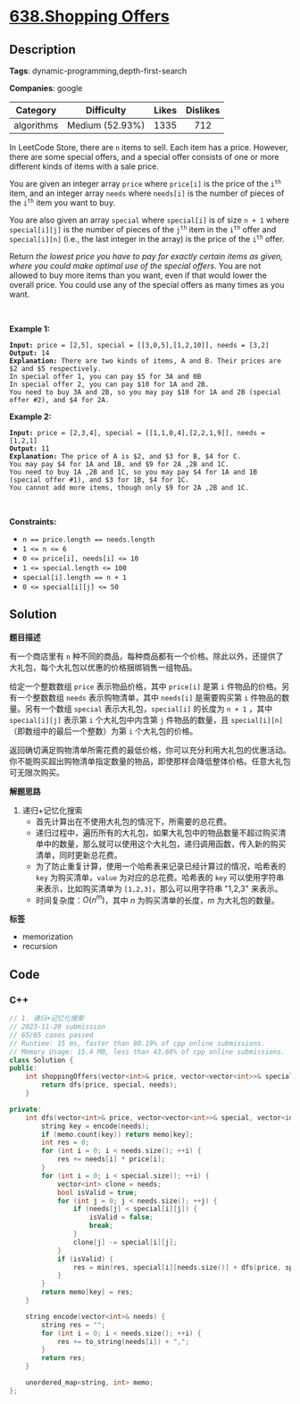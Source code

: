# [638.Shopping Offers](https://leetcode.com/problems/shopping-offers/description/)

## Description

**Tags**: dynamic-programming,depth-first-search

**Companies**: google

|  Category  |   Difficulty    | Likes | Dislikes |
| :--------: | :-------------: | :---: | :------: |
| algorithms | Medium (52.93%) | 1335  |   712    |

<p>In LeetCode Store, there are <code>n</code> items to sell. Each item has a price. However, there are some special offers, and a special offer consists of one or more different kinds of items with a sale price.</p>
<p>You are given an integer array <code>price</code> where <code>price[i]</code> is the price of the <code>i<sup>th</sup></code> item, and an integer array <code>needs</code> where <code>needs[i]</code> is the number of pieces of the <code>i<sup>th</sup></code> item you want to buy.</p>
<p>You are also given an array <code>special</code> where <code>special[i]</code> is of size <code>n + 1</code> where <code>special[i][j]</code> is the number of pieces of the <code>j<sup>th</sup></code> item in the <code>i<sup>th</sup></code> offer and <code>special[i][n]</code> (i.e., the last integer in the array) is the price of the <code>i<sup>th</sup></code> offer.</p>
<p>Return <em>the lowest price you have to pay for exactly certain items as given, where you could make optimal use of the special offers</em>. You are not allowed to buy more items than you want, even if that would lower the overall price. You could use any of the special offers as many times as you want.</p>
<p>&nbsp;</p>
<p><strong class="example">Example 1:</strong></p>
<pre><code><strong>Input:</strong> price = [2,5], special = [[3,0,5],[1,2,10]], needs = [3,2]
<strong>Output:</strong> 14
<strong>Explanation:</strong> There are two kinds of items, A and B. Their prices are $2 and $5 respectively.
In special offer 1, you can pay $5 for 3A and 0B
In special offer 2, you can pay $10 for 1A and 2B.
You need to buy 3A and 2B, so you may pay $10 for 1A and 2B (special offer #2), and $4 for 2A.</code></pre>
<p><strong class="example">Example 2:</strong></p>
<pre><code><strong>Input:</strong> price = [2,3,4], special = [[1,1,0,4],[2,2,1,9]], needs = [1,2,1]
<strong>Output:</strong> 11
<strong>Explanation:</strong> The price of A is $2, and $3 for B, $4 for C.
You may pay $4 for 1A and 1B, and $9 for 2A ,2B and 1C.
You need to buy 1A ,2B and 1C, so you may pay $4 for 1A and 1B (special offer #1), and $3 for 1B, $4 for 1C.
You cannot add more items, though only $9 for 2A ,2B and 1C.</code></pre>
<p>&nbsp;</p>
<p><strong>Constraints:</strong></p>
<ul>
  <li><code>n == price.length == needs.length</code></li>
  <li><code>1 &lt;= n &lt;= 6</code></li>
  <li><code>0 &lt;= price[i], needs[i] &lt;= 10</code></li>
  <li><code>1 &lt;= special.length &lt;= 100</code></li>
  <li><code>special[i].length == n + 1</code></li>
  <li><code>0 &lt;= special[i][j] &lt;= 50</code></li>
</ul>

## Solution

**题目描述**

有一个商店里有 `n` 种不同的商品，每种商品都有一个价格。除此以外，还提供了大礼包，每个大礼包以优惠的价格捆绑销售一组物品。

给定一个整数数组 `price` 表示物品价格，其中 `price[i]` 是第 `i` 件物品的价格。另有一个整数数组 `needs` 表示购物清单，其中 `needs[i]` 是需要购买第 `i` 件物品的数量。另有一个数组 `special` 表示大礼包，`special[i]` 的长度为 `n + 1` ，其中 `special[i][j]` 表示第 `i` 个大礼包中内含第 `j` 件物品的数量，且 `special[i][n]` （即数组中的最后一个整数）为第 `i` 个大礼包的价格。

返回确切满足购物清单所需花费的最低价格，你可以充分利用大礼包的优惠活动。你不能购买超出购物清单指定数量的物品，即使那样会降低整体价格。任意大礼包可无限次购买。

**解题思路**

1. 递归+记忆化搜索
   - 首先计算出在不使用大礼包的情况下，所需要的总花费。
   - 递归过程中，遍历所有的大礼包，如果大礼包中的物品数量不超过购买清单中的数量，那么就可以使用这个大礼包，递归调用函数，传入新的购买清单，同时更新总花费。
   - 为了防止重复计算，使用一个哈希表来记录已经计算过的情况，哈希表的 `key` 为购买清单，`value` 为对应的总花费。哈希表的 `key` 可以使用字符串来表示，比如购买清单为 `[1,2,3]`，那么可以用字符串 "1,2,3" 来表示。
   - 时间复杂度：$O(n^m)$，其中 $n$ 为购买清单的长度，$m$ 为大礼包的数量。

**标签**

- memorization
- recursion

<!-- code start -->
## Code

### C++

```cpp
// 1. 递归+记忆化搜索
// 2023-11-20 submission
// 65/65 cases passed
// Runtime: 15 ms, faster than 80.19% of cpp online submissions.
// Memory Usage: 15.4 MB, less than 43.68% of cpp online submissions.
class Solution {
public:
    int shoppingOffers(vector<int>& price, vector<vector<int>>& special, vector<int>& needs) {
        return dfs(price, special, needs);
    }

private:
    int dfs(vector<int>& price, vector<vector<int>>& special, vector<int>& needs) {
        string key = encode(needs);
        if (memo.count(key)) return memo[key];
        int res = 0;
        for (int i = 0; i < needs.size(); ++i) {
            res += needs[i] * price[i];
        }
        for (int i = 0; i < special.size(); ++i) {
            vector<int> clone = needs;
            bool isValid = true;
            for (int j = 0; j < needs.size(); ++j) {
                if (needs[j] < special[i][j]) {
                    isValid = false;
                    break;
                }
                clone[j] -= special[i][j];
            }
            if (isValid) {
                res = min(res, special[i][needs.size()] + dfs(price, special, clone));
            }
        }
        return memo[key] = res;
    }

    string encode(vector<int>& needs) {
        string res = "";
        for (int i = 0; i < needs.size(); ++i) {
            res += to_string(needs[i]) + ",";
        }
        return res;
    }

    unordered_map<string, int> memo;
};
```

<!-- code end -->
